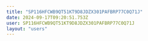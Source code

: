 ```yaml
---
title: "SP116HFCWB9QT51KT9D8JDZX301PAFBRP77C0Q71J"
date: 2024-09-17T09:20:51.753Z
user: SP116HFCWB9QT51KT9D8JDZX301PAFBRP77C0Q71J
layout: "users"
---
```

    